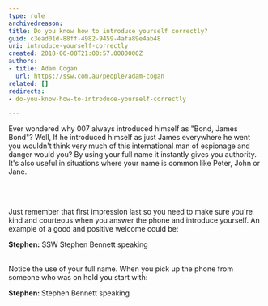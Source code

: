 ```yaml
---
type: rule
archivedreason: 
title: Do you know how to introduce yourself correctly?
guid: c3ead01d-88ff-4982-9459-4afa89e4ab48
uri: introduce-yourself-correctly
created: 2018-06-08T21:00:57.0000000Z
authors:
- title: Adam Cogan
  url: https://ssw.com.au/people/adam-cogan
related: []
redirects:
- do-you-know-how-to-introduce-yourself-correctly

---
```



<p>Ever wondered why 007 always introduced himself as &quot;Bond, James Bond&quot;? Well, If he introduced himself as just James everywhere he went you wouldn't think very much of this international man of espionage and danger would you? By using your full name it instantly gives you authority. It's also useful in situations where your name is common like Peter, John or Jane.​<br></p>
<br><excerpt class='endintro'></excerpt><br>
<p>Just remember&#160;that first impression&#160;last so you need to make sure you're kind and courteous when you answer the phone and introduce yourself. An example of a good and positive welcome could be&#58;</p><p class="ssw15-rteElement-GreyBox"><b>Stephen&#58;</b>&#160;SSW Stephen Bennett speaking</p><p>​<br>Notice the use of your full name. When you pick up the phone from someone who was on hold you start with&#58;</p><p class="ssw15-rteElement-GreyBox"><b>Stephen&#58;&#160;</b>Stephen Bennett speaking<br></p>


